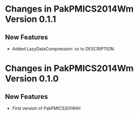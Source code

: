 # Changes in PakPMICS2014Wm Version 0.1.1
## New Features 

* Added LazyDataCompression: xz to DESCRIPTION


# Changes in PakPMICS2014Wm Version 0.1.0
## New Features 

* First version of PakPMICS2014HH 
